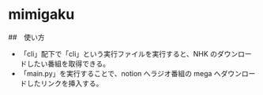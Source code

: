 # mimigaku

##　使い方

- 「cli」配下で「cli」という実行ファイルを実行すると、NHK のダウンロードしたい番組を取得できる。
- 「main.py」を実行することで、notion へラジオ番組の mega へダウンロードしたリンクを挿入する。
